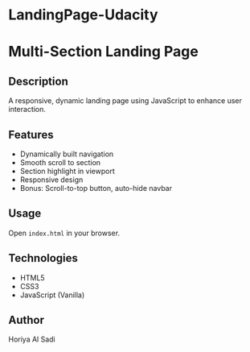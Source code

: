 # LandingPage-Udacity

# Multi-Section Landing Page

## Description
A responsive, dynamic landing page using JavaScript to enhance user interaction.

## Features
- Dynamically built navigation
- Smooth scroll to section
- Section highlight in viewport
- Responsive design
- Bonus: Scroll-to-top button, auto-hide navbar

## Usage
Open `index.html` in your browser.

## Technologies
- HTML5
- CSS3
- JavaScript (Vanilla)

## Author
Horiya Al Sadi 
